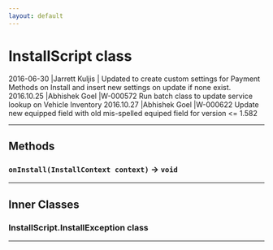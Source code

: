 ```yaml
---
layout: default
---
```

# InstallScript class

 2016-06-30   |Jarrett Kuljis | Updated to create custom settings for Payment Methods on Install and insert new settings on update if none exist. 2016.10.25      |Abhishek Goel         |W-000572 Run batch class to update service lookup on Vehicle Inventory 2016.10.27      |Abhishek Goel         |W-000622 Update new equipped field with old mis-spelled equiped field for version <= 1.582

---
## Methods
### `onInstall(InstallContext context)` → `void`
---
## Inner Classes

### InstallScript.InstallException class
---
